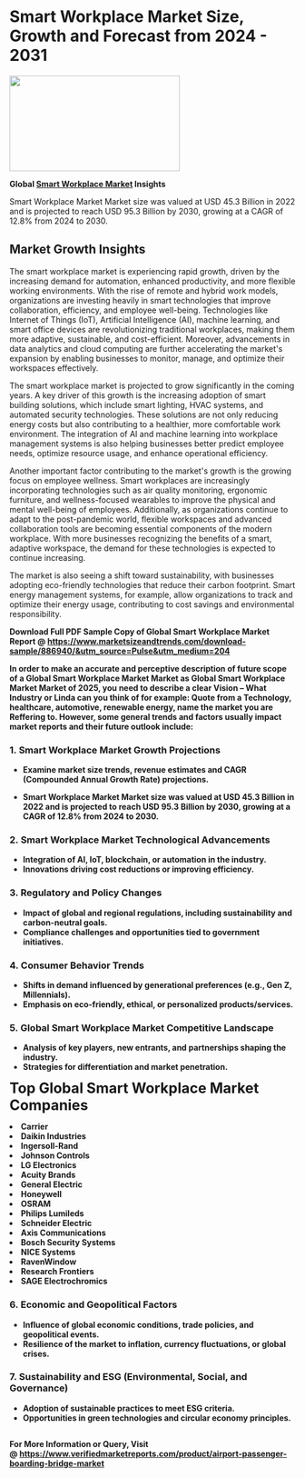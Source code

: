 <H1>Smart Workplace Market Size, Growth and Forecast from 2024 - 2031</H1><img class="aligncenter size-medium wp-image-584254" src="https://thirdeyenews.in/wp-content/uploads/2024/09/Global-Market-Research-300x168.jpeg" alt="" width="300" height="168" /><p><strong>Global&nbsp;<a href="https://www.marketsizeandtrends.com/download-sample/886940/&amp;utm_source=Pulse&amp;utm_medium=204">Smart Workplace Market</a> Insights</strong></p><p>Smart Workplace Market Market size was valued at USD 45.3 Billion in 2022 and is projected to reach USD 95.3 Billion by 2030, growing at a CAGR of 12.8% from 2024 to 2030.</p><p><h2>Market Growth Insights</h2> <p>The smart workplace market is experiencing rapid growth, driven by the increasing demand for automation, enhanced productivity, and more flexible working environments. With the rise of remote and hybrid work models, organizations are investing heavily in smart technologies that improve collaboration, efficiency, and employee well-being. Technologies like Internet of Things (IoT), Artificial Intelligence (AI), machine learning, and smart office devices are revolutionizing traditional workplaces, making them more adaptive, sustainable, and cost-efficient. Moreover, advancements in data analytics and cloud computing are further accelerating the market's expansion by enabling businesses to monitor, manage, and optimize their workspaces effectively.</p> <p><strong></strong></p> <p>The smart workplace market is projected to grow significantly in the coming years. A key driver of this growth is the increasing adoption of smart building solutions, which include smart lighting, HVAC systems, and automated security technologies. These solutions are not only reducing energy costs but also contributing to a healthier, more comfortable work environment. The integration of AI and machine learning into workplace management systems is also helping businesses better predict employee needs, optimize resource usage, and enhance operational efficiency.</p> <p>Another important factor contributing to the market's growth is the growing focus on employee wellness. Smart workplaces are increasingly incorporating technologies such as air quality monitoring, ergonomic furniture, and wellness-focused wearables to improve the physical and mental well-being of employees. Additionally, as organizations continue to adapt to the post-pandemic world, flexible workspaces and advanced collaboration tools are becoming essential components of the modern workplace. With more businesses recognizing the benefits of a smart, adaptive workspace, the demand for these technologies is expected to continue increasing.</p> <p>The market is also seeing a shift toward sustainability, with businesses adopting eco-friendly technologies that reduce their carbon footprint. Smart energy management systems, for example, allow organizations to track and optimize their energy usage, contributing to cost savings and environmental responsibility.</p> <p><strong></p><p><span class=""><strong>Download Full PDF Sample Copy of Global Smart Workplace Market Report</strong> @ <a href="https://www.marketsizeandtrends.com/download-sample/886940/&amp;utm_source=Pulse&amp;utm_medium=204" target="_blank">https://www.marketsizeandtrends.com/download-sample/886940/&amp;utm_source=Pulse&amp;utm_medium=204</a></span></p><p>In order to make an accurate and perceptive description of future scope of a Global&nbsp;Smart Workplace Market Market as Global&nbsp;Smart Workplace Market Market of 2025, you need to describe a clear Vision &ndash; What Industry or Linda can you think of for example: Quote from a Technology, healthcare, automotive, renewable energy, name the market you are Reffering to. However, some general trends and factors usually impact market reports and their future outlook include:</p><h3>1.&nbsp;<strong>Smart Workplace Market Growth Projections</strong></h3><ul><li>Examine market size trends, revenue estimates and CAGR (Compounded Annual Growth Rate) projections.</li><li><p>Smart Workplace Market Market size was valued at USD 45.3 Billion in 2022 and is projected to reach USD 95.3 Billion by 2030, growing at a CAGR of 12.8% from 2024 to 2030.</p></li></ul><h3>2.&nbsp;<strong>Smart Workplace Market Technological Advancements</strong></h3><ul><li>Integration of AI, IoT, blockchain, or automation in the industry.</li><li>Innovations driving cost reductions or improving efficiency.</li></ul><h3>3.&nbsp;<strong>Regulatory and Policy Changes</strong></h3><ul><li>Impact of global and regional regulations, including sustainability and carbon-neutral goals.</li><li>Compliance challenges and opportunities tied to government initiatives.</li></ul><h3>4.&nbsp;<strong>Consumer Behavior Trends</strong></h3><ul><li>Shifts in demand influenced by generational preferences (e.g., Gen Z, Millennials).</li><li>Emphasis on eco-friendly, ethical, or personalized products/services.</li></ul><h3>5.&nbsp;<strong>Global Smart Workplace Market Competitive Landscape</strong></h3><ul><li>Analysis of key players, new entrants, and partnerships shaping the industry.</li><li>Strategies for differentiation and market penetration.</li></ul><p data-pm-slice="1 1 []"><span style="color: inherit; font-family: inherit; font-size: 25px;">Top Global Smart Workplace Market Companies</span></p><div class="" data-test-id=""><p><li>Carrier</li><li> Daikin Industries</li><li> Ingersoll-Rand</li><li> Johnson Controls</li><li> LG Electronics</li><li> Acuity Brands</li><li> General Electric</li><li> Honeywell</li><li> OSRAM</li><li> Philips Lumileds</li><li> Schneider Electric</li><li> Axis Communications</li><li> Bosch Security Systems</li><li> NICE Systems</li><li> RavenWindow</li><li> Research Frontiers</li><li> SAGE Electrochromics</li></p></div><h3>6.&nbsp;<strong>Economic and Geopolitical Factors</strong></h3><ul><li>Influence of global economic conditions, trade policies, and geopolitical events.</li><li>Resilience of the market to inflation, currency fluctuations, or global crises.</li></ul><h3>7.&nbsp;<strong>Sustainability and ESG (Environmental, Social, and Governance)</strong></h3><ul><li>Adoption of sustainable practices to meet ESG criteria.</li><li>Opportunities in green technologies and circular economy principles.</li></ul><h2><strong style="font-size: 14px;">For More Information or Query, Visit @&nbsp;</strong><a style="background-color: #ffffff; font-size: 14px;" href="https://www.marketsizeandtrends.com/report/smart-workplace-market-/" target="_blank">https://www.verifiedmarketreports.com/product/airport-passenger-boarding-bridge-market</a></h2>
